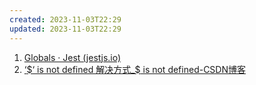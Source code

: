 ```yaml
---
created: 2023-11-03T22:29
updated: 2023-11-03T22:29
---
```

1. [Globals · Jest (jestjs.io)](https://jestjs.io/docs/api#beforeallfn-timeout)
2. [‘$‘ is not defined 解决方式_$ is not defined-CSDN博客](https://blog.csdn.net/apple_55808933/article/details/124301431)
